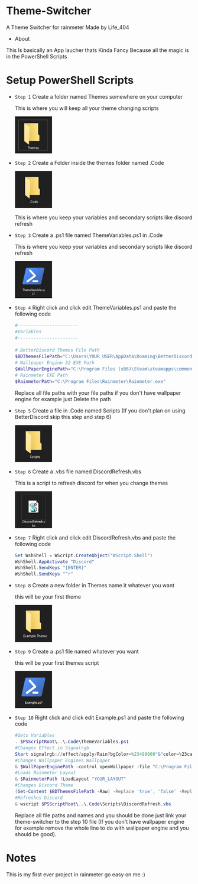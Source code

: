 # Theme-Switcher
A Theme Switcher for rainmeter Made by Life_404

* About

This Is basically an App laucher thats Kinda Fancy Because all the magic is in the PowerShell Scripts

# Setup PowerShell Scripts

* `Step 1` Create a folder named Themes somewhere on your computer

  This is where you will keep all your theme changing scripts

  <img src=".github/assets/PowerShellStep1.png" alt="img" width="100px" height="100px">  

 * `Step 2` Create a Folder inside the themes folder named .Code

    <img src=".github/assets/PowerShellStep2.png" alt="img" width="100px" height="100px">  

    This is where you keep your variables and secondary scripts like discord refresh

 * `Step 3` Create a .ps1 file named ThemeVariables.ps1 in .Code

    This is where you keep your variables and secondary scripts like discord refresh
    
     <img src=".github/assets/PowerShellStep3.png" alt="img" width="100px" height="100px">  
     
 * `Step 4` Right click and click edit ThemeVariables.ps1 and paste the following code
     ```powershell
    #-----------------------
    #Variables
    #-----------------------
    
    # BetterDiscord Themes File Path
    $BDThemesFilePath="C:\Users\YOUR_USER\AppData\Roaming\BetterDiscord\data\stable\themes.json"
    # Wallpaper Engine 32 EXE Path
    $WallPaperEnginePath="C:\Program Files (x86)\Steam\steamapps\common\wallpaper_engine\wallpaper32.exe"
    # Rainmeter EXE Path
    $RainmeterPath="C:\Program Files\Rainmeter\Rainmeter.exe"
    ```
    Replace all file paths with your file paths if you don't have wallpaper engine for example just Delete the path
  
  * `Step 5` Create a file in .Code named Scripts (If you don't plan on using BetterDiscord skip this step and step 6)
    
    <img src=".github/assets/PowerShellStep5.png" alt="img" width="100px" height="100px">
  
  * `Step 6` Create a .vbs file named DiscordRefresh.vbs

    This is a script to refresh discord for when you change themes
    
    <img src=".github/assets/PowerShellStep6.png" alt="img" width="100px" height="100px">
    
  * `Step 7` Right click and click edit DiscordRefresh.vbs and paste the following code
     ```powershell
     Set WshShell = WScript.CreateObject("WScript.Shell")
     WshShell.AppActivate "Discord"
     WshShell.SendKeys "{ENTER}"
     WshShell.SendKeys "^r"
     ```  
  * `Step 8` Create a new folder in Themes name it whatever you want 
     
    this will be your first theme
  
    <img src=".github/assets/PowerShellStep8.png" alt="img" width="100px" height="100px">
    
  * `Step 9` Create a .ps1 file named whatever you want
     
    this will be your first themes script

    <img src=".github/assets/PowerShellStep9.png" alt="img" width="100px" height="100px">
    
  * `Step 10` Right click and click edit Example.ps1 and paste the following code
 
     ```powershell
     #Gets Variables
     . $PSScriptRoot\..\.Code\ThemeVariables.ps1
     #Changes Effect in Signalrgb
     Start signalrgb://effect/apply/Rain?bgColor=%23480000"&"color=%23ca000c"&"colorMode=Single%20Color"&"size=20"&"speed=20"&"trails=true"&"-silentlaunch-
     #Changes Wallpaper Engines Wallpaper
     & $WallPaperEnginePath -control openWallpaper -file "C:\Program Files (x86)\Steam\steamapps\workshop\content\000000\0000000000\project.json" 
     #Loads Rainmeter Layout
     & $RainmeterPath !LoadLayout "YOUR_LAYOUT"
     #Changes Discord Theme
     (Get-Content $BDThemesFilePath -Raw) -Replace 'true', 'false' -Replace '"YOUR_THEME": false,', '"YOUR_THME": true,' | Set-Content $BDThemesFilePath
     #Refreshes Discord
     & wscript $PSScriptRoot\..\.Code\Scripts\DiscordRefresh.vbs
     ```  
    Replace all file paths and names and you should be done just link your theme-switcher to the step 10 file (If you don't have wallpaper engine for example remove       the whole line to do with wallpaper engine and you should be good).
    
# Notes
This is my first ever project in rainmeter go easy on me :)
